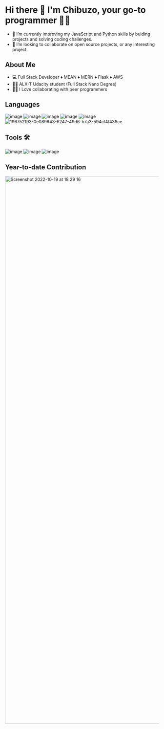 # Hi there 👋 I'm Chibuzo, your go-to programmer 👨‍💻 

- 🌱 I’m currently improving my JavaScript and Python skills by buiding projects and solving coding challenges.
- 👯 I’m looking to collaborate on open source projects, or any interesting project.

## About Me
- 💻 Full Stack Developer ♦️ MEAN ♦️ MERN ♦️ Flask ♦️ AWS
- 👨‍🎓 ALX-T Udacity student (Full Stack Nano Degree)
- 👨‍💻 I Love collaborating with peer programmers

## Languages
![image](https://user-images.githubusercontent.com/59217643/196751617-0d6e87bc-78a4-4f69-8672-bf3fb160d886.png) 
![image](https://user-images.githubusercontent.com/59217643/196751710-e5c6df68-606c-4e0a-835f-7cf2642aff30.png)
![image](https://user-images.githubusercontent.com/59217643/196751772-bdd44ac8-3dbb-4cf9-9f9e-f9788b5a8171.png)
![image](https://user-images.githubusercontent.com/59217643/196751814-99d05674-0d5d-462b-a1cd-e5840b8edba1.png)
![image](https://user-images.githubusercontent.com/59217643/196751831-59d74434-4403-4d7c-a8ea-b4e4cfd731c1.png)
![196752193-0e089643-6247-49d6-b7a3-594cf4f439ce](https://user-images.githubusercontent.com/59217643/196752762-dab0e7db-a07b-49b4-811b-a5ee981d25ab.png)



## Tools 🛠
![image](https://user-images.githubusercontent.com/59217643/196753121-4714d153-e66a-4d08-8dce-fecb238ffd45.png)
![image](https://user-images.githubusercontent.com/59217643/196753145-1444a114-6e60-4a57-a8e1-12c5cd8522c6.png)
![image](https://user-images.githubusercontent.com/59217643/196759648-9a16e081-e636-444f-89cb-7ef1ed5f6458.png)


## Year-to-date Contribution 
<img width="1792" alt="Screenshot 2022-10-19 at 18 29 16" src="https://user-images.githubusercontent.com/59217643/196763395-da1f091b-941a-414b-b890-4fab55a5f5ca.png">


<!--
**CDiala/CDiala** is a ✨ _special_ ✨ repository because its `README.md` (this file) appears on your GitHub profile.

Here are some ideas to get you started:

- 🔭 I’m currently working on ...
- 🌱 I’m currently learning ...
- 👯 I’m looking to collaborate on ...
- 🤔 I’m looking for help with ...
- 💬 Ask me about ...
- 📫 How to reach me: ...
- 😄 Pronouns: ...
- ⚡ Fun fact: ...
-->
